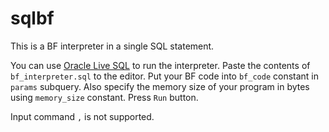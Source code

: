 # sqlbf
This is a BF interpreter in a single SQL statement.

You can use [Oracle Live SQL](https://livesql.oracle.com/) to run the interpreter.
Paste the contents of `bf_interpreter.sql` to the editor.
Put your BF code into `bf_code` constant in `params` subquery.
Also specify the memory size of your program in bytes using `memory_size` constant.
Press `Run` button.

Input command `,` is not supported.

